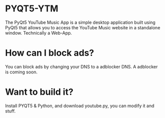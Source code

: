 # PYQT5-YTM
The PyQt5 YouTube Music App is a simple desktop application built using PyQt5 that allows you to access the YouTube Music website in a standalone window.
Technically a Web-App.

# How can I block ads?
You can block ads by changing your DNS to a adblocker DNS. A adblocker is coming soon.


# Want to build it?
Install PYQT5 & Python, and download youtube.py, you can modify it and stuff.
